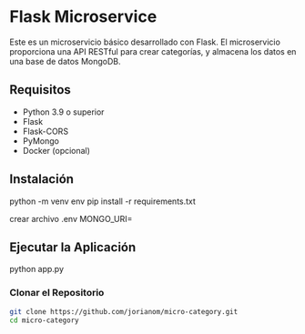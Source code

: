 # Flask Microservice

Este es un microservicio básico desarrollado con Flask. El microservicio proporciona una API RESTful para crear categorías, y almacena los datos en una base de datos MongoDB.

## Requisitos

- Python 3.9 o superior
- Flask
- Flask-CORS
- PyMongo
- Docker (opcional)

## Instalación
python -m venv env
pip install -r requirements.txt

crear archivo .env
MONGO_URI=

## Ejecutar la Aplicación
python app.py

### Clonar el Repositorio

```bash
git clone https://github.com/jorianom/micro-category.git
cd micro-category